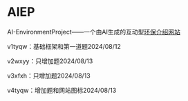 # AIEP
AI-EnvironmentProject——一个由AI生成的互动型[环保介绍网站](https://aiep.deanqwq233.top)

v1tyqw：基础框架和第一道题2024/08/12

v2wxyy：只增加题2024/08/13

v3xfxh：只增加题2024/08/13

v4tyqw：增加题和网站图标2024/08/13